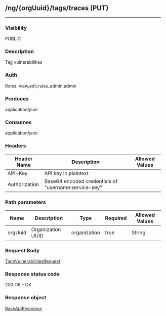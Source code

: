 ## /ng/{orgUuid}/tags/traces (PUT)
---
### Visibility
PUBLIC
### Description
Tag vulnerabilities
### Auth
Roles: view,edit,rules_admin,admin
### Produces
application/json
### Consumes
application/json
### Headers
| Header Name | Description | Allowed Values |
| ----------- | ----------- | ----------- |
| API-Key | API key in plaintext |  |
| Authorization | Base64 encoded credentials of &quot;username:service-key&quot; |  |
### Path parameters
| Name | Description | Type | Required | Allowed Values |
| ----------- | ----------- | ----------- | ----------- | ----------- |
| orgUuid | Organization UUID | organization | true | String |
### Request Body
[TagsVulnerabilitiesRequest](<../../objects/TagsVulnerabilitiesRequest.md>)
### Response status code
200 OK - OK
### Response object
[BaseApiResponse](<../../objects/BaseApiResponse.md>)
